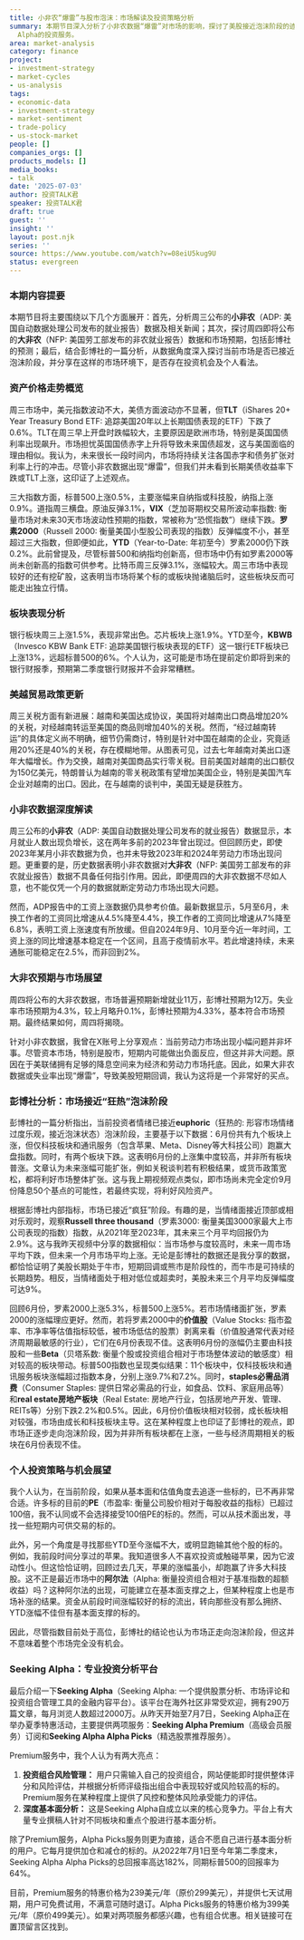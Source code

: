 ```yaml
---
title: 小非农“爆雷”与股市泡沫：市场解读及投资策略分析
summary: 本期节目深入分析了小非农数据“爆雷”对市场的影响，探讨了美股接近泡沫阶段的迹象，并分享了在当前市场环境下寻找投资机会的策略，同时介绍了Seeking
  Alpha的投资服务。
area: market-analysis
category: finance
project:
- investment-strategy
- market-cycles
- us-analysis
tags:
- economic-data
- investment-strategy
- market-sentiment
- trade-policy
- us-stock-market
people: []
companies_orgs: []
products_models: []
media_books:
- talk
date: '2025-07-03'
author: 投资TALK君
speaker: 投资TALK君
draft: true
guest: ''
insight: ''
layout: post.njk
series: ''
source: https://www.youtube.com/watch?v=08eiU5kug9U
status: evergreen
---
```

### 本期内容提要

本期节目将主要围绕以下几个方面展开：首先，分析周三公布的**小非农**（ADP: 美国自动数据处理公司发布的就业报告）数据及相关新闻；其次，探讨周四即将公布的**大非农**（NFP: 美国劳工部发布的非农就业报告）数据和市场预期，包括彭博社的预测；最后，结合彭博社的一篇分析，从数据角度深入探讨当前市场是否已接近泡沫阶段，并分享在这样的市场环境下，是否存在投资机会及个人看法。

### 资产价格走势概览

周三市场中，美元指数波动不大，美债方面波动亦不显著，但**TLT**（iShares 20+ Year Treasury Bond ETF: 追踪美国20年以上长期国债表现的ETF）下跌了0.6%。TLT在周三早上开盘时跌幅较大，主要原因是欧洲市场，特别是英国国债利率出现飙升。市场担忧英国国债赤字上升将导致未来国债超发，这与美国面临的理由相似。我认为，未来很长一段时间内，市场将持续关注各国赤字和债务扩张对利率上行的冲击。尽管小非农数据出现“爆雷”，但我们并未看到长期美债收益率下跌或TLT上涨，这印证了上述观点。

三大指数方面，标普500上涨0.5%，主要涨幅来自纳指或科技股，纳指上涨0.9%。道指周三横盘。原油反弹3.1%，**VIX**（芝加哥期权交易所波动率指数: 衡量市场对未来30天市场波动性预期的指数，常被称为“恐慌指数”）继续下跌。**罗素2000**（Russell 2000: 衡量美国小型股公司表现的指数）反弹幅度不小，甚至超过三大指数，但即便如此，**YTD**（Year-to-Date: 年初至今）罗素2000仍下跌0.2%。此前曾提及，尽管标普500和纳指均创新高，但市场中仍有如罗素2000等尚未创新高的指数可供参考。比特币周三反弹3.1%，涨幅较大。周三市场中表现较好的还有挖矿股，这表明当市场将某个标的或板块抛诸脑后时，这些板块反而可能走出独立行情。

### 板块表现分析

银行板块周三上涨1.5%，表现非常出色。芯片板块上涨1.9%。YTD至今，**KBWB**（Invesco KBW Bank ETF: 追踪美国银行板块表现的ETF）这一银行ETF板块已上涨13%，远超标普500的6%。个人认为，这可能是市场在提前定价即将到来的银行财报季，预期第二季度银行财报并不会非常糟糕。

### 美越贸易政策更新

周三关税方面有新进展：越南和美国达成协议，美国将对越南出口商品增加20%的关税，对经越南转运至美国的商品则增加40%的关税。然而，“经过越南转运”的具体定义尚不明确，细节仍需商讨，特别是针对中国在越南的企业，究竟适用20%还是40%的关税，存在模糊地带。从图表可见，过去七年越南对美出口逐年大幅增长。作为交换，越南对美国商品实行零关税。目前美国对越南的出口额仅为150亿美元，特朗普认为越南的零关税政策有望增加美国企业，特别是美国汽车企业对越南的出口。因此，在与越南的谈判中，美国无疑是获胜方。

### 小非农数据深度解读

周三公布的**小非农**（ADP: 美国自动数据处理公司发布的就业报告）数据显示，本月就业人数出现负增长，这在两年多前的2023年曾出现过。但回顾历史，即使2023年某月小非农数据为负，也并未导致2023年和2024年劳动力市场出现问题。更重要的是，历史数据表明小非农数据对**大非农**（NFP: 美国劳工部发布的非农就业报告）数据不具备任何指引作用。因此，即便周四的大非农数据不尽如人意，也不能仅凭一个月的数据就断定劳动力市场出现大问题。

然而，ADP报告中的工资上涨数据仍具参考价值。最新数据显示，5月至6月，未换工作者的工资同比增速从4.5%降至4.4%，换工作者的工资同比增速从7%降至6.8%，表明工资上涨速度有所放缓。但自2024年9月、10月至今近一年时间，工资上涨的同比增速基本稳定在一个区间，且高于疫情前水平。若此增速持续，未来通胀可能稳定在2.5%，而非回到2%。

### 大非农预期与市场展望

周四将公布的大非农数据，市场普遍预期新增就业11万，彭博社预期为12万。失业率市场预期为4.3%，较上月略升0.1%，彭博社预期为4.33%，基本符合市场预期。最终结果如何，周四将揭晓。

针对小非农数据，我曾在X账号上分享观点：当前劳动力市场出现小幅问题并非坏事。尽管资本市场，特别是股市，短期内可能做出负面反应，但这并非大问题。原因在于美联储拥有足够的降息空间来为经济和劳动力市场托底。因此，如果大非农数据或失业率出现“爆雷”，导致美股短期回调，我认为这将是一个非常好的买点。

### 彭博社分析：市场接近“狂热”泡沫阶段

彭博社的一篇分析指出，当前投资者情绪已接近**euphoric**（狂热的: 形容市场情绪过度乐观，接近泡沫状态）泡沫阶段，主要基于以下数据：6月份共有九个板块上涨，但仅科技板块和通讯服务（包含苹果、Meta、Disney等大科技公司）跑赢大盘指数。同时，有两个板块下跌。这表明6月份的上涨集中度较高，并非所有板块普涨。文章认为未来涨幅可能扩张，例如关税谈判若有积极结果，或货币政策宽松，都将利好市场整体扩张。这与我上期视频观点类似，即市场尚未完全定价9月份降息50个基点的可能性，若最终实现，将利好风险资产。

根据彭博社内部指标，市场已接近“疯狂”阶段。有趣的是，当情绪面接近顶部或相对乐观时，观察**Russell three thousand**（罗素3000: 衡量美国3000家最大上市公司表现的指数）指数，从2021年至2023年，其未来三个月平均回报仍为2.9%。这与我昨天视频中分享的数据相似：当市场参与度较高时，未来一周市场平均下跌，但未来一个月市场平均上涨。无论是彭博社的数据还是我分享的数据，都恰恰证明了美股长期处于牛市，短期回调或熊市是阶段性的，而牛市是可持续的长期趋势。相反，当情绪面处于相对低位或超卖时，美股未来三个月平均反弹幅度可达9%。

回顾6月份，罗素2000上涨5.3%，标普500上涨5%。若市场情绪面扩张，罗素2000的涨幅理应更好。然而，若将罗素2000中的**价值股**（Value Stocks: 指市盈率、市净率等估值指标较低，被市场低估的股票）剥离来看（价值股通常代表对经济周期最敏感的行业），它们在6月份表现不佳。这表明6月份的涨幅仍主要由科技股和一些**Beta**（贝塔系数: 衡量个股或投资组合相对于市场整体波动的敏感度）相对较高的板块带动。标普500指数也呈现类似结果：11个板块中，仅科技板块和通讯服务板块涨幅超过指数本身，分别上涨9.7%和7.2%。同时，**staples必需品消费**（Consumer Staples: 提供日常必需品的行业，如食品、饮料、家庭用品等）和**real estate房地产板块**（Real Estate: 房地产行业，包括房地产开发、管理、REITs等）分别下跌2.2%和0.5%。因此，6月份价值板块相对较弱，成长板块相对较强，市场由成长和科技板块主导。这在某种程度上也印证了彭博社的观点，即市场正逐步走向泡沫阶段，因为并非所有板块都在上涨，一些与经济周期相关的板块在6月份表现不佳。

### 个人投资策略与机会展望

我个人认为，在当前阶段，如果从基本面和估值角度去追逐一些标的，已不再非常合适。许多标的目前的**PE**（市盈率: 衡量公司股价相对于每股收益的指标）已超过100倍，我不认同或不会选择接受100倍PE的标的。然而，可以从技术面出发，寻找一些短期内可供交易的标的。

此外，另一个角度是寻找那些YTD至今涨幅不大，或明显跑输其他个股的标的。例如，我前段时间分享过的苹果。我知道很多人不喜欢投资或触碰苹果，因为它波动性小。但这恰恰证明，回顾过去几天，苹果的涨幅虽小，却跑赢了许多大科技股。这不正是最近市场中的**阿尔法**（Alpha: 衡量投资组合相对于基准指数的超额收益）吗？这种阿尔法的出现，可能建立在基本面支撑之上，但某种程度上也是市场补涨的结果。资金从前段时间涨幅较好的标的流出，转向那些没有那么拥挤、YTD涨幅不佳但有基本面支撑的标的。

因此，尽管指数目前处于高位，彭博社的结论也认为市场正走向泡沫阶段，但这并不意味着整个市场完全没有机会。

### Seeking Alpha：专业投资分析平台

最后介绍一下**Seeking Alpha**（Seeking Alpha: 一个提供股票分析、市场评论和投资组合管理工具的金融内容平台）。该平台在海外社区非常受欢迎，拥有290万篇文章，每月浏览人数超过2000万。从昨天开始至7月7日，Seeking Alpha正在举办夏季特惠活动，主要提供两项服务：**Seeking Alpha Premium**（高级会员服务）订阅和**Seeking Alpha Alpha Picks**（精选股票推荐服务）。

Premium服务中，我个人认为有两大亮点：
1.  **投资组合风险管理：** 用户只需输入自己的投资组合，网站便能即时提供整体评分和风险评估，并根据分析师评级指出组合中表现较好或风险较高的标的。Premium服务在某种程度上提供了风控和整体风险承受能力的评估。
2.  **深度基本面分析：** 这是Seeking Alpha自成立以来的核心竞争力。平台上有大量专业撰稿人针对不同板块和重点个股进行基本面分析。

除了Premium服务，Alpha Picks服务则更为直接，适合不愿自己进行基本面分析的用户。它每月提供加仓和减仓的标的。从2022年7月1日至今年第二季度末，Seeking Alpha Alpha Picks的总回报率高达182%，同期标普500的回报率为64%。

目前，Premium服务的特惠价格为239美元/年（原价299美元），并提供七天试用期，用户可免费试用，不满意可随时退订。Alpha Picks服务的特惠价格为399美元/年（原价499美元）。如果对两项服务都感兴趣，也有组合优惠。相关链接可在置顶留言区找到。